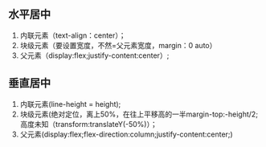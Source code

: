 ## 水平居中
1. 内联元素（text-align：center）；
2. 块级元素（要设置宽度，不然=父元素宽度，margin：0 auto）
3. 父元素（display:flex;justify-content:center）;
## 垂直居中
1. 内联元素(line-height = height);
2. 块级元素(绝对定位，离上50%，在往上平移高的一半margin-top:-height/2;高度未知（transform:translateY(-50%)）；
3. 父元素(display:flex;flex-direction:column;justify-content:center;)
